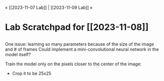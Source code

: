 « [[2023-11-07 Lab]] | [[2023-11-09 Lab]] » 
# Lab Scratchpad for [[2023-11-08]]
## 
One issue: learning so many parameters because of the size of the image and # of frames
Could implement a mini-convolutional neural network in the model itself?

Train the model only on the pixels closer to the center of the image:
- Crop it to be 25x25